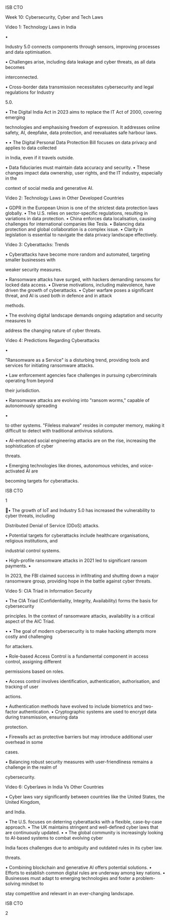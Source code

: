 ISB CTO  

Week 10: Cybersecurity, Cyber and Tech Laws 

Video 1: Technology Laws in India 

• 

Industry 5.0 connects components through sensors, improving processes and data 
optimisation. 

•  Challenges arise, including data leakage and cyber threats, as all data becomes 

interconnected. 

•  Cross-border data transmission necessitates cybersecurity and legal regulations for Industry 

5.0. 

•  The Digital India Act in 2023 aims to replace the IT Act of 2000, covering emerging 

technologies and emphasising freedom of expression. 
It addresses online safety, AI, deepfake, data protection, and reevaluates safe harbour laws. 

• 
•  The Digital Personal Data Protection Bill focuses on data privacy and applies to data collected 

in India, even if it travels outside. 

•  Data fiduciaries must maintain data accuracy and security. 
•  These changes impact data ownership, user rights, and the IT industry, especially in the 

context of social media and generative AI. 

Video 2: Technology Laws in Other Developed Countries 

•  GDPR in the European Union is one of the strictest data protection laws globally. 
•  The U.S. relies on sector-specific regulations, resulting in variations in data protection. 
•  China enforces data localisation, causing challenges for international companies like Tesla. 
•  Balancing data protection and global collaboration is a complex issue. 
•  Clarity in legislation is essential to navigate the data privacy landscape effectively. 

Video 3: Cyberattacks: Trends 

•  Cyberattacks have become more random and automated, targeting smaller businesses with 

weaker security measures. 

•  Ransomware attacks have surged, with hackers demanding ransoms for locked data access. 
•  Diverse motivations, including malevolence, have driven the growth of cyberattacks. 
•  Cyber warfare poses a significant threat, and AI is used both in defence and in attack 

methods. 

•  The evolving digital landscape demands ongoing adaptation and security measures to 

address the changing nature of cyber threats. 

Video 4: Predictions Regarding Cyberattacks 

• 

"Ransomware as a Service" is a disturbing trend, providing tools and services for initiating 
ransomware attacks. 

•  Law enforcement agencies face challenges in pursuing cybercriminals operating from beyond 

their jurisdiction. 

•  Ransomware attacks are evolving into "ransom worms," capable of autonomously spreading 

• 

to other systems. 
"Fileless malware" resides in computer memory, making it difficult to detect with traditional 
antivirus solutions. 

•  AI-enhanced social engineering attacks are on the rise, increasing the sophistication of cyber 

threats. 

•  Emerging technologies like drones, autonomous vehicles, and voice-activated AI are 

becoming targets for cyberattacks. 

ISB CTO  

1 

 
 
 
•  The growth of IoT and Industry 5.0 has increased the vulnerability to cyber threats, including 

Distributed Denial of Service (DDoS) attacks. 

•  Potential targets for cyberattacks include healthcare organisations, religious institutions, and 

industrial control systems. 

•  High-profile ransomware attacks in 2021 led to significant ransom payments. 
• 

In 2023, the FBI claimed success in infiltrating and shutting down a major ransomware group, 
providing hope in the battle against cyber threats. 

Video 5: CIA Triad in Information Security 

•  The CIA Triad (Confidentiality, Integrity, Availability) forms the basis for cybersecurity 

principles. 
In the context of ransomware attacks, availability is a critical aspect of the AIC Triad. 

• 
•  The goal of modern cybersecurity is to make hacking attempts more costly and challenging 

for attackers. 

•  Role-based Access Control is a fundamental component in access control, assigning different 

permissions based on roles. 

•  Access control involves identification, authentication, authorisation, and tracking of user 

actions. 

•  Authentication methods have evolved to include biometrics and two-factor authentication. 
•  Cryptographic systems are used to encrypt data during transmission, ensuring data 

protection. 

•  Firewalls act as protective barriers but may introduce additional user overhead in some 

cases. 

•  Balancing robust security measures with user-friendliness remains a challenge in the realm of 

cybersecurity. 

Video 6: Cyberlaws in India Vs Other Countries 

•  Cyber laws vary significantly between countries like the United States, the United Kingdom, 

and India. 

•  The U.S. focuses on deterring cyberattacks with a flexible, case-by-case approach. 
•  The UK maintains stringent and well-defined cyber laws that are continuously updated. 
• 
•  The global community is increasingly looking to AI-based systems to combat evolving cyber 

India faces challenges due to ambiguity and outdated rules in its cyber law. 

threats. 

•  Combining blockchain and generative AI offers potential solutions. 
•  Efforts to establish common digital rules are underway among key nations. 
•  Businesses must adapt to emerging technologies and foster a problem-solving mindset to 

stay competitive and relevant in an ever-changing landscape. 

ISB CTO  

2 

 
 
 
